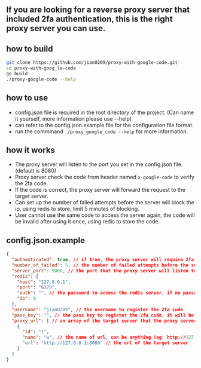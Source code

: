 ## If you are looking for a reverse proxy server that included 2fa authentication, this is the right proxy server you can use.

## how to build
```sh
git clone https://github.com/jian0209/proxy-with-google-code.git
cd proxy-with-goog_le-code
go build
./proxy-google-code --help
```

## how to use
- config.json file is required in the root directory of the project. (Can name it yourself, more information please use --help)
- can refer to the config.json.example file for the configuration file format.
- run the commmand `./proxy_google_code --help` for more information.

## how it works
- The proxy server will listen to the port you set in the config.json file. (default is 8080)
- Proxy server check the code from header named `x-google-code` to verify the 2fa code.
- If the code is correct, the proxy server will forward the request to the target server.
- Can set up the number of failed attempts before the server will block the ip, using redis to store, limit 5 minutes of blocking.
- User cannot use the same code to access the server again, the code will be invalid after using it once, using redis to store the code.

## config.json.example
```json
{
  "authenticated": true, // if true, the proxy server will require 2fa code to access the server
  "number_of_failed": 5, // the number of failed attempts before the server will block the ip, 0 means no limit
  "server_port": 9000, // the port that the proxy server will listen to (default is 8080)
  "redis": {
    "host": "127.0.0.1",
    "port": "6379",
    "auth": "", // the password to access the redis server, if no password, leave it empty
    "db": 0
  },
  "username": "jian0209", // the username to register the 2fa code
  "pass_key": "", // the pass key to register the 2fa code, it will be generated when you use -g
  "proxy_url": [ // an array of the target server that the proxy server will forward the request to
    {
      "id": "1",
      "name": "w", // the name of url, can be anything (eg: http://127.0.0.1:9000/w)
      "url": "http://127.0.0.1:8080" // the url of the target server
    }
  ]
}
```
